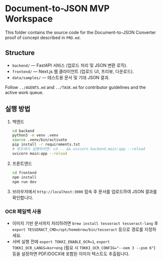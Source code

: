 # Document-to-JSON MVP Workspace

This folder contains the source code for the Document-to-JSON Converter proof of concept described in `PRD.md`.

## Structure
- `backend/` — FastAPI 서비스 (업로드 처리 및 JSON 변환 로직).
- `frontend/` — Next.js 웹 클라이언트 (업로드 UI, 프리뷰, 다운로드).
- `data/samples/` — 테스트용 문서 및 기대 JSON 결과.

Follow `../AGENTS.md` and `../TASK.md` for contributor guidelines and the active work queue.

## 실행 방법
1. 백엔드
   ```bash
   cd backend
   python3 -m venv .venv
   source .venv/bin/activate
   pip install -r requirements.txt
   # 루트에서 실행하려면: cd .. && uvicorn backend.main:app --reload
   uvicorn main:app --reload
   ```
2. 프론트엔드
   ```bash
   cd frontend
   npm install
   npm run dev
   ```
3. 브라우저에서 `http://localhost:3000` 접속 후 문서를 업로드하여 JSON 결과를 확인합니다.

### OCR 페일백 사용
- 이미지 기반 문서까지 처리하려면 `brew install tesseract tesseract-lang` 후 `export TESSERACT_CMD=/opt/homebrew/bin/tesseract` 등으로 경로를 지정하세요.
- 서버 실행 전에 `export TOKKI_ENABLE_OCR=1`, `export TOKKI_OCR_LANGS=kor+eng` (필요 시 `TOKKI_OCR_CONFIG="--oem 3 --psm 6"`) 등을 설정하면 PDF/DOCX에 포함된 이미지 텍스트도 추출됩니다.
